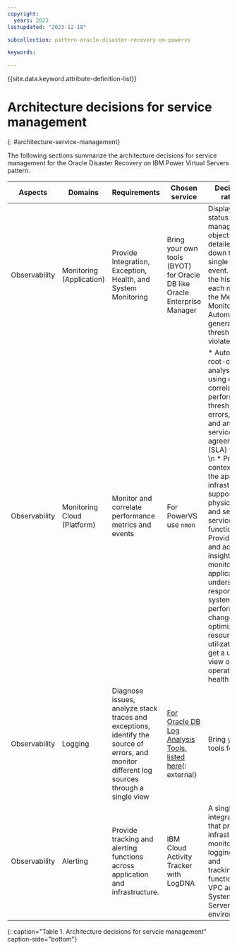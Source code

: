 ```yaml
---
copyright:
  years: 2023
lastupdated: "2023-12-18"

subcollection: pattern-oracle-disaster-recovery-on-powervs

keywords:

---
```


{{site.data.keyword.attribute-definition-list}}

# Architecture decisions for service management
{: #architecture-service-management}

The following sections summarize the architecture decisions for service management for the Oracle Disaster Recovery on IBM Power Virtual Servers pattern.

| Aspects       | Domains           | Requirements                                                                                                                       | Chosen service                                                                                                                                                                                                                     | Decisions or rationale                                                                                                                                                                                                                                                                                                                                                                                                                                                                           |
| ----------------------- | --------------------------- | -------------------------------------------------------------------------------------------------------------------------------------------- | -------------------------------------------------------------------------------------------------------------------------------------------------------------------------------------------------------------------------------------------- | --------------------------------------------------------------------------------------------------------------------------------------------------------------------------------------------------------------------------------------------------------------------------------------------------------------------------------------------------------------------------------------------------------------------------------------------------------------------------------------------------------- |
| Observability | Monitoring (Application)    | Provide Integration, Exception, Health, and System Monitoring                                                                                | Bring your own tools (BYOT) for Oracle DB like Oracle Enterprise Manager                                                                                                                                                                     | Displays the status of managed objects and detailed drill down to each single metric or event. Shows the history of each metric in the Metric Monitor Automatic alert generation when thresholds are violated                                                                                                                                                                                                                                                                                             |
| Observability | Monitoring Cloud (Platform) | Monitor and correlate performance metrics and events                                                                                         | For PowerVS use `nmon`                                                                                                                                                                                                                     | * Automates root-cause analysis by using event correlation, performance thresholds, errors, changes, and analysis of service level agreement (SLA) violations \n * Provides full context across the application infrastructure supporting all physical, virtual, and serverless services and functions \n * Provides data and actionable insights to monitor the applications, understand and respond to system-wide performance changes, optimize resource utilization, and get a unified view of operational health |
| Observability | Logging                     | Diagnose issues, analyze stack traces and exceptions, identify the source of errors, and monitor different log sources through a single view | [For Oracle DB Log Analysis Tools, listed here](https://docs.oracle.com/en/engineered-systems/health-diagnostics/autonomous-health-framework/ahfug/analyzing-logs-using-oracle-db-support-tools.html#GUID-ECAB7936-8E48-4141-91F8-634DB19BE390){: external} | Bring your own tools for Oracle                                                                                                                                                                                                                                                                                                                                                                                                                                                                           |
| Observability | Alerting                    | Provide tracking and alerting functions across application and infrastructure.                                                               | IBM Cloud Activity Tracker with LogDNA                                                                                                                                                                                                       | A single integrated tool that provides infrastructure monitoring, logging, alerting, and tracking/auditing functions across VPC and Power System Virtual Server environment                                                                                                                                                                                                                                                                                                                               |
{: caption="Table 1. Architecture decisions for servcie management" caption-side="bottom"}
